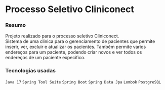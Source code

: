 # Processo Seletivo Cliniconect

<h3> Resumo </h3>
Projeto realizado para o processo seletivo Cliniconect.
<br>
Sistema de uma clinica para o gerenciamento de pacientes que permite inserir, ver, excluir e atualizar os pacientes. Também permite varios endereços para um paciente, podendo criar novos e ver todos os endereços de um paciente expecifico.

<h3> Tecnologias usadas </h3>

 ``Java 17``
 ``Spring Tool Suite``
  ``Spring Boot``
  ``Spring Data Jpa``
  ``Lombok`` 
  ``PostgreSQL``
